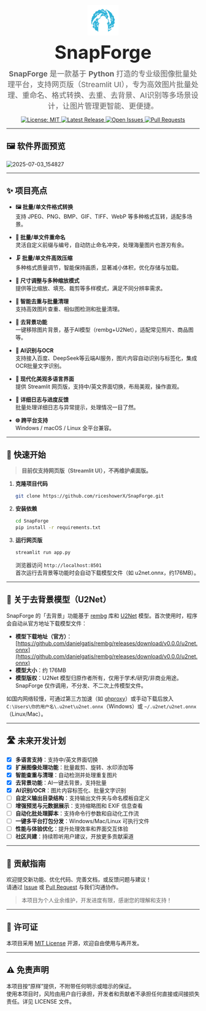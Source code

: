 <div align="center">
  <img src="https://github.com/riceshowerX/picx-images-hosting/raw/master/网站/android-chrome-192x192-1.6wqw9el8i6.webp" alt="SnapForge Logo" width="80" height="80">
  <h1 style="font-size: 3rem; font-weight: bold; color: #222; margin: 10px 0 0 0;">SnapForge</h1>
  <p style="font-size: 1.2rem; color: #616161; max-width: 600px; margin: 12px auto;">
    <b>SnapForge</b> 是一款基于 <b>Python</b> 打造的专业级图像批量处理平台，支持网页版（Streamlit UI），专为高效图片批量处理、重命名、格式转换、去重、去背景、AI识别等多场景设计，让图片管理更智能、更便捷。
  </p>
  <p>
    <a href="https://github.com/riceshowerX/SnapForge/blob/main/LICENSE" target="_blank">
      <img src="https://img.shields.io/badge/License-MIT-blue.svg" alt="License: MIT">
    </a>
    <a href="https://github.com/riceshowerX/SnapForge/releases/latest" target="_blank">
      <img src="https://img.shields.io/github/v/release/riceshowerX/SnapForge" alt="Latest Release">
    </a>
    <a href="https://github.com/riceshowerX/SnapForge/issues" target="_blank">
      <img src="https://img.shields.io/github/issues/riceshowerX/SnapForge" alt="Open Issues">
    </a>
    <a href="https://github.com/riceshowerX/SnapForge/pulls" target="_blank">
      <img src="https://img.shields.io/github/issues-pr/riceshowerX/SnapForge" alt="Pull Requests">
    </a>
  </p>
</div>

---

## 🖼️ 软件界面预览

![2025-07-03_154827](https://github.com/user-attachments/assets/a475207e-2650-4212-b7aa-3e3d32d6974b)


---

## ✨ 项目亮点

- **🖼️ 批量/单文件格式转换**  
  支持 JPEG、PNG、BMP、GIF、TIFF、WebP 等多种格式互转，适配多场景。

- **🔄 批量/单文件重命名**  
  灵活自定义前缀与编号，自动防止命名冲突，处理海量图片也游刃有余。

- **🗜️ 批量/单文件高效压缩**  
  多种格式质量调节，智能保持画质，显著减小体积，优化存储与加载。

- **📏 尺寸调整与多种缩放模式**  
  提供等比缩放、填充、裁剪等多样模式，满足不同分辨率需求。

- **🧹 智能去重与批量清理**  
  支持高效图片查重、相似图检测和批量清理。

- **🎯 去背景功能**  
  一键移除图片背景，基于AI模型（rembg+U2Net），适配常见照片、商品图等。

- **🤖 AI识别与OCR**  
  支持接入百度、DeepSeek等云端AI服务，图片内容自动识别与标签化，集成OCR批量文字识别。

- **🌈 现代化美观多语言界面**  
  提供 Streamlit 网页版，支持中/英文界面切换，布局美观，操作直观。

- **📝 详细日志与进度反馈**  
  批量处理详细日志与异常提示，处理情况一目了然。

- **🌐 跨平台支持**  
  Windows / macOS / Linux 全平台兼容。

---

## 🚀 快速开始

> **目前仅支持网页版（Streamlit UI），不再维护桌面版。**

1. **克隆项目代码**
   ```bash
   git clone https://github.com/riceshowerX/SnapForge.git
   ```

2. **安装依赖**
   ```bash
   cd SnapForge
   pip install -r requirements.txt
   ```

3. **运行网页版**
   ```bash
   streamlit run app.py
   ```
   浏览器访问 `http://localhost:8501`  
   首次运行去背景等功能时会自动下载模型文件（如 u2net.onnx，约176MB）。

---

## 🧠 关于去背景模型（U2Net）

SnapForge 的「去背景」功能基于 [rembg](https://github.com/danielgatis/rembg) 库和 [U2Net](https://github.com/xuebinqin/U-2-Net) 模型。首次使用时，程序会自动从官方地址下载模型文件：

- **模型下载地址（官方）**：[https://github.com/danielgatis/rembg/releases/download/v0.0.0/u2net.onnx](https://github.com/danielgatis/rembg/releases/download/v0.0.0/u2net.onnx)
- **模型大小**：约 176MB
- **模型版权**：U2Net 模型归原作者所有，仅用于学术/研究/非商业用途。  
  SnapForge 仅作调用，不分发、不二次上传模型文件。

如国内网络较慢，可通过第三方加速（如 [ghproxy](https://ghproxy.com/)）或手动下载后放入 `C:\Users\你的用户名\.u2net\u2net.onnx`（Windows）或 `~/.u2net/u2net.onnx`（Linux/Mac）。

---

## 🛣️ 未来开发计划

- [x] **多语言支持**：支持中/英文界面切换
- [x] **扩展图像处理功能**：批量裁剪、旋转、水印添加等
- [x] **智能查重与清理**：自动检测并处理重复图片
- [x] **去背景功能**：AI一键去背景，支持批量
- [x] **AI识别/OCR**：图片内容标签化、批量文字识别
- [ ] **自定义输出目录结构**：支持输出文件夹与命名模板自定义
- [ ] **增强预览与元数据展示**：支持缩略图和 EXIF 信息查看
- [ ] **自动化批处理脚本**：支持命令行参数和自动化工作流
- [ ] **一键多平台打包分发**：Windows/Mac/Linux 可执行文件
- [ ] **性能与体验优化**：提升处理效率和界面交互体验
- [ ] **社区共建**：持续聆听用户建议，开放更多贡献渠道

---

## 🤝 贡献指南

欢迎提交新功能、优化代码、完善文档，或反馈问题与建议！  
请通过 [Issue](https://github.com/riceshowerX/SnapForge/issues) 或 [Pull Request](https://github.com/riceshowerX/SnapForge/pulls) 与我们沟通协作。

> 本项目为个人业余维护，开发进度有限，感谢您的理解和支持！

---

## 📄 许可证

本项目采用 [MIT License](https://github.com/riceshowerX/SnapForge/blob/main/LICENSE) 开源，欢迎自由使用与再开发。

---

## ⚠️ 免责声明

本项目按“原样”提供，不附带任何明示或暗示的保证。  
使用本项目时，风险由用户自行承担，开发者和贡献者不承担任何直接或间接损失责任。详见 LICENSE 文件。
